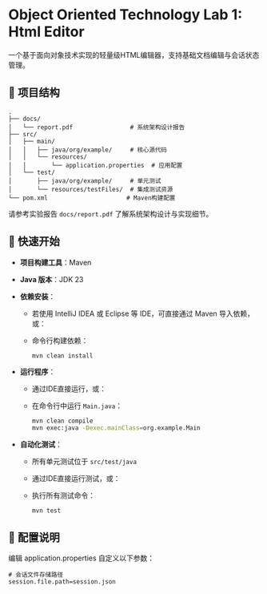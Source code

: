 # Object Oriented Technology Lab 1: Html Editor

一个基于面向对象技术实现的轻量级HTML编辑器，支持基础文档编辑与会话状态管理。

## 📁 项目结构
```text
.
├── docs/
│   └── report.pdf                # 系统架构设计报告
├── src/
│   ├── main/
│   │   ├── java/org/example/     # 核心源代码
│   │   └── resources/
│   │       └── application.properties  # 应用配置
│   └── test/
│       ├── java/org/example/     # 单元测试
│       └── resources/testFiles/  # 集成测试资源
└── pom.xml                      # Maven构建配置

```

请参考实验报告 `docs/report.pdf` 了解系统架构设计与实现细节。


## 🚀 快速开始

- **项目构建工具**：Maven

- **Java 版本**：JDK 23

- **依赖安装**：

    - 若使用 IntelliJ IDEA 或 Eclipse 等 IDE，可直接通过 Maven 导入依赖，或：

    - 命令行构建依赖：

      ```
      mvn clean install
      ```

- **运行程序**：

    - 通过IDE直接运行，或：

    - 在命令行中运行 `Main.java`：

        ```bash
        mvn clean compile
        mvn exec:java -Dexec.mainClass=org.example.Main
        ```

- **自动化测试**：
    - 所有单元测试位于 `src/test/java`

    - 通过IDE直接运行测试，或：

    - 执行所有测试命令：

      ```
      mvn test
      ```

## 🔧 配置说明
编辑 application.properties 自定义以下参数：
```text
# 会话文件存储路径
session.file.path=session.json
```

